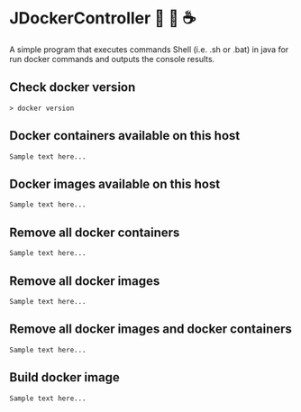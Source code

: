 # JDockerController :ocean: :whale: :coffee:
A simple program that executes commands Shell (i.e. .sh or .bat) in java for run docker commands and outputs the console results.

## Check docker version
```
> docker version
```
## Docker containers available on this host
```
Sample text here...
```
## Docker images available on this host
```
Sample text here...
```
## Remove all docker containers
```
Sample text here...
```
## Remove all docker images
```
Sample text here...
```
## Remove all docker images and docker containers
```
Sample text here...
```
## Build docker image
```
Sample text here...
```

